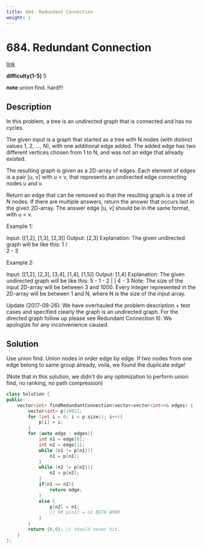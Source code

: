 ```yaml
---
title: 684. Redundant Connection
weight: 1
---
```

# 684. Redundant Connection
[link](https://leetcode.com/problems/redundant-connection/)

**difficulty(1-5)**
5

**note**
union find. hard!!!

## Description
In this problem, a tree is an undirected graph that is connected and has no cycles.

The given input is a graph that started as a tree with N nodes (with distinct values 1, 2, ..., N), with one additional edge added. The added edge has two different vertices chosen from 1 to N, and was not an edge that already existed.

The resulting graph is given as a 2D-array of edges. Each element of edges is a pair [u, v] with u < v, that represents an undirected edge connecting nodes u and v.

Return an edge that can be removed so that the resulting graph is a tree of N nodes. If there are multiple answers, return the answer that occurs last in the given 2D-array. The answer edge [u, v] should be in the same format, with u < v.

Example 1:

Input: [[1,2], [1,3], [2,3]]
Output: [2,3]
Explanation: The given undirected graph will be like this:
  1
 / \
2 - 3

Example 2:

Input: [[1,2], [2,3], [3,4], [1,4], [1,5]]
Output: [1,4]
Explanation: The given undirected graph will be like this:
5 - 1 - 2
    |   |
    4 - 3
Note:
The size of the input 2D-array will be between 3 and 1000.
Every integer represented in the 2D-array will be between 1 and N, where N is the size of the input array.

Update (2017-09-26):
We have overhauled the problem description + test cases and specified clearly the graph is an undirected graph. For the directed graph follow up please see Redundant Connection II). We apologize for any inconvenience caused.

## Solution
Use union find. 
Union nodes in order edge by edge. If two nodes from one edge belong to same group already, voila, we found the duplicate edge!

(Note that in this solution, we didn't do any optimization to perform union find, no ranking, no path compression)

```c++
class Solution {
public:
    vector<int> findRedundantConnection(vector<vector<int>>& edges) {
        vector<int> p(1001);
        for (int i = 0; i < p.size(); i++){
            p[i] = i;
        }
        for (auto edge : edges){
            int n1 = edge[0];
            int n2 = edge[1];
            while (n1 != p[n1]){
                n1 = p[n1];
            }
            while (n2 != p[n2]){
                n2 = p[n2];
            }
            if(n1 == n2){
                return edge;
            }
            else {
                p[n2] = n1;
                // OR p[n1] = n2 BOTH WORK
            }
        }
        return {0,0}; // should never hit.
    }
};
```
